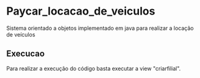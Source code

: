 # Paycar_locacao_de_veiculos
Sistema orientado a objetos implementado em java para realizar a locação de veículos
## Execucao 

Para realizar a execução do código basta executar a view "criarfilial".
